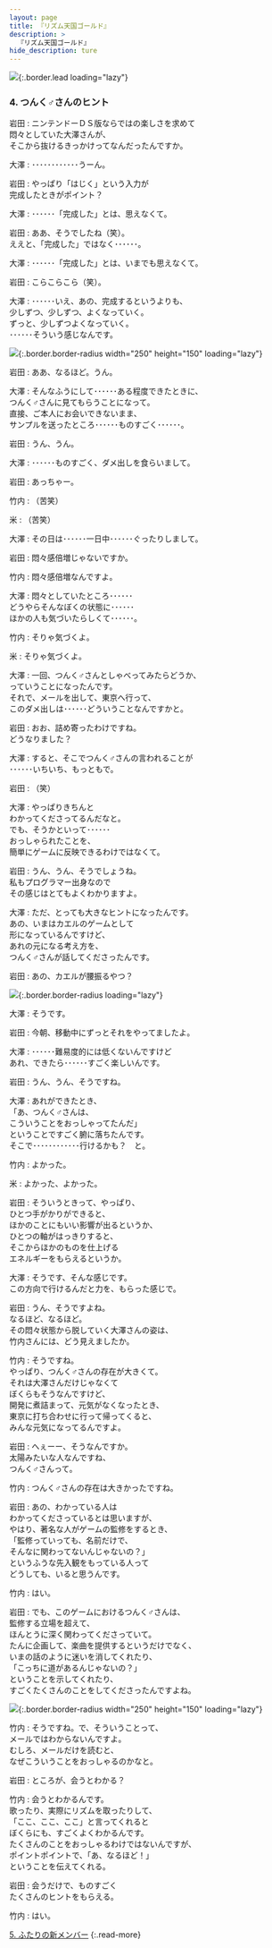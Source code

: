 ```yaml
---
layout: page
title: 『リズム天国ゴールド』
description: >
  『リズム天国ゴールド』
hide_description: ture
---
```


![](/interviews/jp/nds/ylzj/vol1/img/mainvisual4.jpg){:.border.lead loading="lazy"}

### 4. つんく♂さんのヒント

岩田
: ニンテンドーＤＳ版ならではの楽しさを求めて<br>悶々としていた大澤さんが、<br>そこから抜けるきっかけってなんだったんですか。

大澤
: ････････････うーん。

岩田
: やっぱり「はじく」という入力が<br>完成したときがポイント？

大澤
: ･･････「完成した」とは、思えなくて。

岩田
: ああ、そうでしたね（笑）。<br>ええと、「完成した」ではなく･･････。

大澤
: ･･････「完成した」とは、いまでも思えなくて。

岩田
: こらこらこら（笑）。

大澤
: ･･････いえ、あの、完成するというよりも、<br>少しずつ、少しずつ、よくなっていく。<br>ずっと、少しずつよくなっていく。<br>･･････そういう感じなんです。

![](/interviews/jp/nds/ylzj/vol1/img/photo25.jpg){:.border.border-radius width="250" height="150" loading="lazy"}

岩田
: ああ、なるほど。うん。

大澤
: そんなふうにして･･････ある程度できたときに、<br>つんく♂さんに見てもらうことになって。<br>直接、ご本人にお会いできないまま、<br>サンプルを送ったところ･･････ものすごく･･････。

岩田
: うん、うん。

大澤
: ･･････ものすごく、ダメ出しを食らいまして。

岩田
: あっちゃー。

竹内
: （苦笑）

米
: （苦笑）

大澤
: その日は･･････一日中･･････ぐったりしまして。

岩田
: 悶々感倍増じゃないですか。

竹内
: 悶々感倍増なんですよ。

大澤
: 悶々としていたところ･･････<br>どうやらそんなぼくの状態に･･････<br>ほかの人も気づいたらしくて･･････。

竹内
: そりゃ気づくよ。

米
: そりゃ気づくよ。

大澤
: 一回、つんく♂さんとしゃべってみたらどうか、<br>っていうことになったんです。<br>それで、メールを出して、東京へ行って、<br>このダメ出しは･･････どういうことなんですかと。

岩田
: おお、詰め寄ったわけですね。<br>どうなりました？

大澤
: すると、そこでつんく♂さんの言われることが<br>･･････いちいち、もっともで。

岩田
: （笑）

大澤
: やっぱりきちんと<br>わかってくださってるんだなと。<br>でも、そうかといって･･････<br>おっしゃられたことを、<br>簡単にゲームに反映できるわけではなくて。

岩田
: うん、うん、そうでしょうね。<br>私もプログラマー出身なので<br>その感じはとてもよくわかりますよ。

大澤
: ただ、とっても大きなヒントになったんです。<br>あの、いまはカエルのゲームとして<br>形になっているんですけど、<br>あれの元になる考え方を、<br>つんく♂さんが話してくださったんです。

岩田
: あの、カエルが腰振るやつ？

![](/interviews/jp/nds/ylzj/vol1/img/kaeru.gif){:.border.border-radius loading="lazy"}

大澤
: そうです。

岩田
: 今朝、移動中にずっとそれをやってましたよ。

大澤
: ･･････難易度的には低くないんですけど<br>あれ、できたら･･････すごく楽しいんです。

岩田
: うん、うん、そうですね。

大澤
: あれができたとき、<br>「あ、つんく♂さんは、<br>こういうことをおっしゃってたんだ」<br>ということですごく腑に落ちたんです。<br>そこで････････････行けるかも？　と。

竹内
: よかった。

米
: よかった、よかった。

岩田
: そういうときって、やっぱり、<br>ひとつ手がかりができると、<br>ほかのことにもいい影響が出るというか、<br>ひとつの軸がはっきりすると、<br>そこからほかのものを仕上げる<br>エネルギーをもらえるというか。

大澤
: そうです、そんな感じです。<br>この方向で行けるんだと力を、もらった感じで。

岩田
: うん、そうですよね。<br>なるほど、なるほど。<br>その悶々状態から脱していく大澤さんの姿は、<br>竹内さんには、どう見えましたか。

竹内
: そうですね。<br>やっぱり、つんく♂さんの存在が大きくて。<br>それは大澤さんだけじゃなくて<br>ぼくらもそうなんですけど、<br>開発に煮詰まって、元気がなくなったとき、<br>東京に打ち合わせに行って帰ってくると、<br>みんな元気になってるんですよ。

岩田
: へぇーー、そうなんですか。<br>太陽みたいな人なんですね、<br>つんく♂さんって。

竹内
: つんく♂さんの存在は大きかったですね。

岩田
: あの、わかっている人は<br>わかってくださっているとは思いますが、<br>やはり、著名な人がゲームの監修をするとき、<br>「監修っていっても、名前だけで、<br>そんなに関わってないんじゃないの？」<br>というふうな先入観をもっている人って<br>どうしても、いると思うんです。

竹内
: はい。

岩田
: でも、このゲームにおけるつんく♂さんは、<br>監修する立場を超えて、<br>ほんとうに深く関わってくださっていて。<br>たんに企画して、楽曲を提供するというだけでなく、<br>いまの話のように迷いを消してくれたり、<br>「こっちに道があるんじゃないの？」<br>ということを示してくれたり、<br>すごくたくさんのことをしてくださったんですよね。

![](/interviews/jp/nds/ylzj/vol1/img/photo12.jpg){:.border.border-radius width="250" height="150" loading="lazy"}

竹内
: そうですね。で、そういうことって、<br>メールではわからないんですよ。<br>むしろ、メールだけを読むと、<br>なぜこういうことをおっしゃるのかなと。

岩田
: ところが、会うとわかる？

竹内
: 会うとわかるんです。<br>歌ったり、実際にリズムを取ったりして、<br>「ここ、ここ、ここ」と言ってくれると<br>ぼくらにも、すごくよくわかるんです。<br>たくさんのことをおっしゃるわけではないんですが、<br>ポイントポイントで、「あ、なるほど！」<br>ということを伝えてくれる。

岩田
: 会うだけで、ものすごく<br>たくさんのヒントをもらえる。

竹内
: はい。

[5. ふたりの新メンバー](5.md)
{:.read-more}

